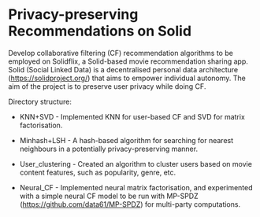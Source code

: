 # Privacy-preserving Recommendations on Solid 
Develop collaborative filtering (CF) recommendation algorithms to be employed on Solidflix, a Solid-based movie recommendation sharing app. Solid (Social Linked Data) is a decentralised personal data architecture (https://solidproject.org/) that aims to empower individual autonomy. The aim of the project is to preserve user privacy while doing CF.


Directory structure:

- KNN+SVD - Implemented KNN for user-based CF and SVD for matrix factorisation.

- Minhash+LSH - A hash-based algorithm for searching for nearest neighbours in a potentially privacy-preserving manner. 

- User_clustering - Created an algorithm to cluster users based on movie content features, such as popularity, genre, etc.

- Neural_CF - Implemented neural matrix factorisation, and experimented with a simple neural CF model to be run with MP-SPDZ (https://github.com/data61/MP-SPDZ) for multi-party computations. 
